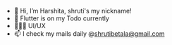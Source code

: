 - 👋 Hi, I’m Harshita, shruti's my nickname!
- 🌱 Flutter is on my Todo currently
- 👩🏼‍🎨 UI/UX
- 📫 I check my mails daily @shrutibetala@gmail.com

<!---
shrutibetala7/shrutibetala7 is a ✨ special ✨ repository because its `README.md` (this file) appears on your GitHub profile.
You can click the Preview link to take a look at your changes.
--->
